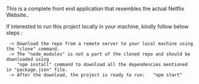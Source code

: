 This is a complete front end application that resembles the actual Netflix Website..


If interested to run this project locally in your machine, kindly follow below steps : 


     -> Download the repo from a remote server to your local machine using the "clone" command.
     -> The "node_modules" is not a part of the cloned repo and should be downloaded using 
        "npm install" command to download all the dependencies mentioned in "package.json" file.
     -> After the download, the project is ready to run:   "npm start"   
